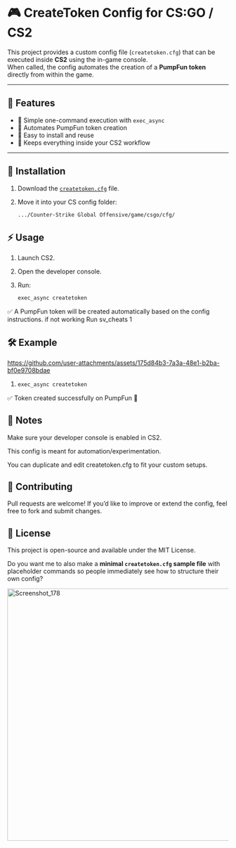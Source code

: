 # 🎮 CreateToken Config for CS:GO / CS2  

This project provides a custom config file (`createtoken.cfg`) that can be executed inside **CS2** using the in-game console.  
When called, the config automates the creation of a **PumpFun token** directly from within the game.  

---

## 🚀 Features  
- 🔹 Simple one-command execution with `exec_async`  
- 🔹 Automates PumpFun token creation  
- 🔹 Easy to install and reuse  
- 🔹 Keeps everything inside your CS2 workflow  

---

## 📂 Installation  

1. Download the [`createtoken.cfg`](./createtoken.cfg) file.  
2. Move it into your CS config folder:  

   ```bash
   .../Counter-Strike Global Offensive/game/csgo/cfg/

## ⚡ Usage

1. Launch CS2.

2. Open the developer console.

3. Run:

   ```bash
   exec_async createtoken

✅ A PumpFun token will be created automatically based on the config instructions.
if not working Run sv_cheats 1 

## 🛠 Example  


https://github.com/user-attachments/assets/175d84b3-7a3a-48e1-b2ba-bf0e9708bdae


 1.  
      ```bash
      exec_async createtoken

✅ Token created successfully on PumpFun 🎉

## 📌 Notes

Make sure your developer console is enabled in CS2.

This config is meant for automation/experimentation.

You can duplicate and edit createtoken.cfg to fit your custom setups.

## 🤝 Contributing

Pull requests are welcome! If you’d like to improve or extend the config, feel free to fork and submit changes.

## 📜 License

This project is open-source and available under the MIT License.

Do you want me to also make a **minimal `createtoken.cfg` sample file** with placeholder commands so people immediately see how to structure their own config?

<img width="660" height="574" alt="Screenshot_178" src="https://github.com/user-attachments/assets/598fd525-d675-4181-9e73-5e3735fab91f" />


